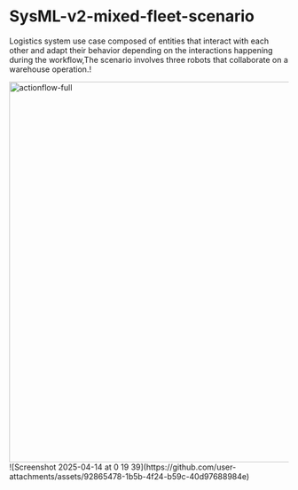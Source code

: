 # SysML-v2-mixed-fleet-scenario
Logistics system use case composed of entities that interact with each other and adapt their behavior depending on the interactions happening during the workflow,The scenario involves three robots that collaborate on a warehouse operation.!


<img width="686" alt="actionflow-full" src="https://github.com/user-attachments/assets/b8636843-27bd-4ec3-ab3e-8091c78a4a15" />
![Screenshot 2025-04-14 at 0 19 39](https://github.com/user-attachments/assets/92865478-1b5b-4f24-b59c-40d97688984e)
